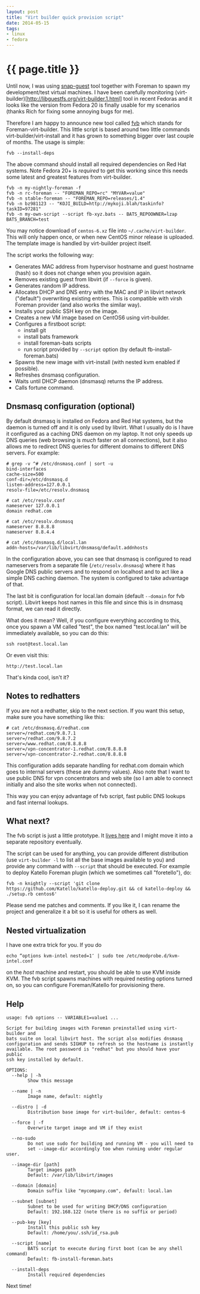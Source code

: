 ```yaml
---
layout: post
title: "Virt builder quick provision script"
date: 2014-05-15
tags:
- linux
- fedora
---
```

{{ page.title }}
================

Until now, I was using [snap-guest](https://github.com/lzap/snap-guest) tool
together with Foreman to spawn my development/test virtual machines. I have
been carefully monitoring
(virt-builder)[http://libguestfs.org/virt-builder.1.html] tool in recent
Fedoras and it looks like the version from Fedora 20 is finally usable for my
scenarios (thanks Rich for fixing some annoying bugs for me).

Therefore I am happy to announce new tool called
[fvb](https://github.com/lzap/bin-public/blob/master/fvb) which stands for
Foreman-virt-builder. This little script is based around two little commands
virt-builder/virt-install and it has grown to something bigger over last
couple of months. The usage is simple:

    fvb --install-deps

The above command should install all required dependencies on Red Hat systems.
Note Fedora 20+ is *required* to get this working since this needs some latest
and greatest features from virt-builder.

    fvb -n my-nightly-foreman -f
    fvb -n rc-foreman -- "FOREMAN_REPO=rc" "MYVAR=value"
    fvb -n stable-foreman -- "FOREMAN_REPO=releases/1.4"
    fvb -n bz981123 -- "KOJI_BUILD=http://mykoji.blah/taskinfo?taskID=97281"
    fvb -n my-own-script --script fb-xyz.bats -- BATS_REPOOWNER=lzap BATS_BRANCH=test

You may notice download of `centos-6.xz` file into `~/.cache/virt-builder`.
This will only happen once, or when new CentOS minor release is uploaded. The
template image is handled by virt-builder project itself.

The script works the following way:

* Generates MAC address from hypervisor hostname and guest hostname (hash) so
  it does not change when you provision again.
* Removes existing guest from libvirt (if `--force` is given).
* Generates random IP address.
* Allocates DHCP and DNS entry with the MAC and IP in libvirt network
  ("default") overwriting existing entries. This is compatible with virsh
  Foreman provider (and also works the similar way).
* Installs your public SSH key on the image.
* Creates a new VM image based on CentOS6 using virt-builder.
* Configures a firstboot script:
  * install git
  * install bats framework
  * install foreman-bats scripts
  * run script provided by `--script` option (by default
  fb-install-foreman.bats)
* Spawns the new image with virt-install (with nested kvm enabled if
  possible).
* Refreshes dnsmasq configuration.
* Waits until DHCP daemon (dnsmasq) returns the IP address.
* Calls fortune command.

Dnsmasq configuration (optional)
--------------------------------

By default dnsmasq is installed on Fedora and Red Hat systems, but the daemon
is turned off and it is only used by libvirt. What I usually do is I have it
configured as a caching DNS daemon on my laptop. It not only speeds up DNS
queries (web browsing is _much_ faster on all connections), but it also allows
me to redirect DNS queries for different domains to different DNS servers. For
example:

    # grep -v ^# /etc/dnsmasq.conf | sort -u
    bind-interfaces
    cache-size=500
    conf-dir=/etc/dnsmasq.d
    listen-address=127.0.0.1
    resolv-file=/etc/resolv.dnsmasq

    # cat /etc/resolv.conf
    nameserver 127.0.0.1
    domain redhat.com

    # cat /etc/resolv.dnsmasq
    nameserver 8.8.8.8
    nameserver 8.8.4.4

    # cat /etc/dnsmasq.d/local.lan
    addn-hosts=/var/lib/libvirt/dnsmasq/default.addnhosts

In the configuration above, you can see that dnsmasq is configured to read
nameservers from a separate file (`/etc/resolv.dnsmasq`) where it has Google
DNS public servers and to respond on localhost and to act like a simple DNS
caching daemon. The system is configured to take advantage of that.

The last bit is configuration for local.lan domain (default `--domain` for fvb
script). Libvirt keeps host names in this file and since this is in dnsmasq
format, we can read it directly.

What does it mean? Well, if you configure everything according to this, once
you spawn a VM called "test", the box named "test.local.lan" will be
immediately available, so you can do this:

    ssh root@test.local.lan

Or even visit this:

    http://test.local.lan

That's kinda cool, isn't it?

Notes to redhatters
-------------------

If you are not a redhatter, skip to the next section. If you want this setup,
make sure you have something like this:

    # cat /etc/dnsmasq.d/redhat.com
    server=/redhat.com/9.8.7.1
    server=/redhat.com/9.8.7.2
    server=/www.redhat.com/8.8.8.8
    server=/vpn-concentrator-1.redhat.com/8.8.8.8
    server=/vpn-concentrator-2.redhat.com/8.8.8.8

This configuration adds separate handling for redhat.com domain which goes to
internal servers (these are dummy values). Also note that I want to use public
DNS for vpn concentrators and web site (so I am able to connect initially and
also the site works when not connected).

This way you can enjoy advantage of fvb script, fast public DNS lookups and
fast internal lookups.

What next?
----------

The fvb script is just a little prototype. It [lives
here](https://github.com/lzap/bin-public/blob/mas]er/fvb) and I might move it
into a separate repository eventually.

The script can be used for anything, you can provide different distribution
(use `virt-builder -l` to list all the base images available to you) and
provide any command with `--script` that should be executed. For example to
deploy Katello Foreman plugin (which we sometimes call "foretello"), do:

    fvb -n knightly --script 'git clone https://github.com/Katello/katello-deploy.git && cd katello-deploy && ./setup.rb centos6'

Please send me patches and comments. If you like it, I can rename the project
and generalize it a bit so it is useful for others as well.

Nested virtualization
---------------------

I have one extra trick for you. If you do

    echo “options kvm-intel nested=1″ | sudo tee /etc/modprobe.d/kvm-intel.conf

on the *host* machine and restart, you should be able to use KVM inside KVM.
The fvb script spawns machines with required nesting options turned on, so you
can configure Foreman/Katello for provisioning there.

Help
----

    usage: fvb options -- VARIABLE1=value1 ...

    Script for building images with Foreman preinstalled using virt-builder and
    bats suite on local libvirt host. The script also modifies dnsmasq
    configuration and sends SIGHUP to refresh so the hostname is instantly
    available. The root password is "redhat" but you should have your public
    ssh key installed by default.

    OPTIONS:
      --help | -h
            Show this message

      --name | -n
            Image name, default: nightly

      --distro | -d
            Distribution base image for virt-builder, default: centos-6

      --force | -f
            Overwrite target image and VM if they exist

      --no-sudo
            Do not use sudo for building and running VM - you will need to
            set --image-dir accordingly too when running under regular user.

      --image-dir [path]
            Target images path
            Default: /var/lib/libvirt/images

      --domain [domain]
            Domain suffix like "mycompany.com", default: local.lan

      --subnet [subnet]
            Subnet to be used for writing DHCP/DNS configuration
            Default: 192.168.122 (note there is no suffix or period)

      --pub-key [key]
            Install this public ssh key
            Default: /home/you/.ssh/id_rsa.pub

      --script [name]
            BATS script to execute during first boot (can be any shell command)
            Default: fb-install-foreman.bats

      --install-deps
            Install required dependencies

Next time!
